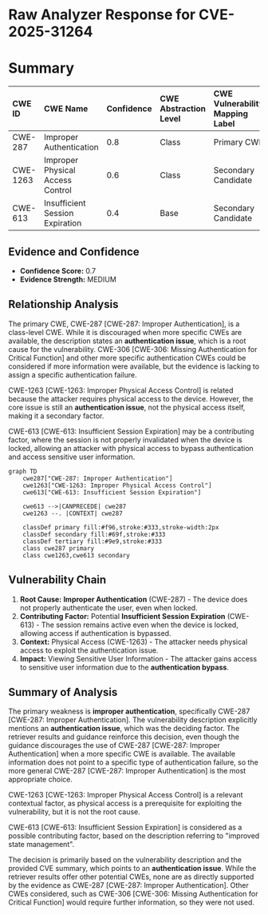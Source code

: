 # Raw Analyzer Response for CVE-2025-31264

# Summary
| CWE ID  | CWE Name                                                                 | Confidence | CWE Abstraction Level | CWE Vulnerability Mapping Label | CWE-Vulnerability Mapping Notes |
| :-------- | :----------------------------------------------------------------------- | :--------- | :-------------------- | :------------------------------ | :------------------------------ |
| CWE-287   | Improper Authentication                                                    | 0.8        | Class                 | Primary CWE                     | Discouraged                    |
| CWE-1263  | Improper Physical Access Control                                           | 0.6        | Class                 | Secondary Candidate             | Allowed-with-Review           |
| CWE-613   | Insufficient Session Expiration                                          | 0.4        | Base                  | Secondary Candidate             | Allowed                        |

## Evidence and Confidence

*   **Confidence Score:** 0.7
*   **Evidence Strength:** MEDIUM

## Relationship Analysis

The primary CWE, CWE-287 [CWE-287: Improper Authentication], is a class-level CWE. While it is discouraged when more specific CWEs are available, the description states an **authentication issue**, which is a root cause for the vulnerability. CWE-306 [CWE-306: Missing Authentication for Critical Function] and other more specific authentication CWEs could be considered if more information were available, but the evidence is lacking to assign a specific authentication failure.

CWE-1263 [CWE-1263: Improper Physical Access Control] is related because the attacker requires physical access to the device. However, the core issue is still an **authentication issue**, not the physical access itself, making it a secondary factor.

CWE-613 [CWE-613: Insufficient Session Expiration] may be a contributing factor, where the session is not properly invalidated when the device is locked, allowing an attacker with physical access to bypass authentication and access sensitive user information.

```mermaid
graph TD
    cwe287["CWE-287: Improper Authentication"]
    cwe1263["CWE-1263: Improper Physical Access Control"]
    cwe613["CWE-613: Insufficient Session Expiration"]

    cwe613 -->|CANPRECEDE| cwe287
    cwe1263 --. |CONTEXT| cwe287

    classDef primary fill:#f96,stroke:#333,stroke-width:2px
    classDef secondary fill:#69f,stroke:#333
    classDef tertiary fill:#9e9,stroke:#333
    class cwe287 primary
    class cwe1263,cwe613 secondary
```

## Vulnerability Chain

1.  **Root Cause:** **Improper Authentication** (CWE-287) - The device does not properly authenticate the user, even when locked.
2.  **Contributing Factor:** Potential **Insufficient Session Expiration** (CWE-613) - The session remains active even when the device is locked, allowing access if authentication is bypassed.
3.  **Context:** Physical Access (CWE-1263) - The attacker needs physical access to exploit the authentication issue.
4.  **Impact:** Viewing Sensitive User Information - The attacker gains access to sensitive user information due to the **authentication bypass**.

## Summary of Analysis

The primary weakness is **improper authentication**, specifically CWE-287 [CWE-287: Improper Authentication]. The vulnerability description explicitly mentions an **authentication issue**, which was the deciding factor. The retriever results and guidance reinforce this decision, even though the guidance discourages the use of CWE-287 [CWE-287: Improper Authentication] when a more specific CWE is available. The available information does not point to a specific type of authentication failure, so the more general CWE-287 [CWE-287: Improper Authentication] is the most appropriate choice.

CWE-1263 [CWE-1263: Improper Physical Access Control] is a relevant contextual factor, as physical access is a prerequisite for exploiting the vulnerability, but it is not the root cause.

CWE-613 [CWE-613: Insufficient Session Expiration] is considered as a possible contributing factor, based on the description referring to "improved state management".

The decision is primarily based on the vulnerability description and the provided CVE summary, which points to an **authentication issue**. While the retriever results offer other potential CWEs, none are as directly supported by the evidence as CWE-287 [CWE-287: Improper Authentication]. Other CWEs considered, such as CWE-306 [CWE-306: Missing Authentication for Critical Function] would require further information, so they were not used.